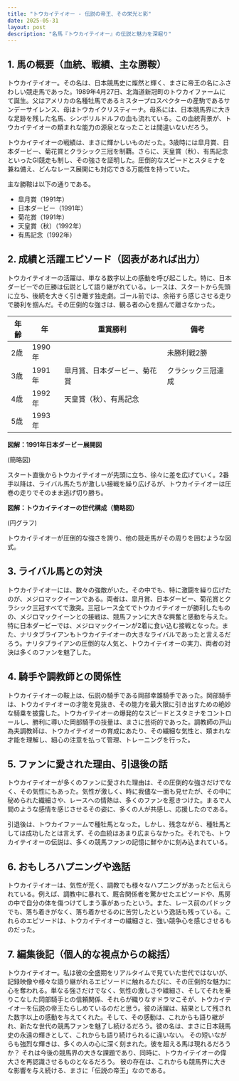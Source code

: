 ```yaml
---
title: "トウカイテイオー - 伝説の帝王、その栄光と影"
date: 2025-05-31
layout: post
description: "名馬『トウカイテイオー』の伝説と魅力を深堀り"
---
```


## 1. 馬の概要（血統、戦績、主な勝鞍）

トウカイテイオー。その名は、日本競馬史に燦然と輝く、まさに帝王の名にふさわしい競走馬であった。1989年4月27日、北海道新冠町のトウカイファームにて誕生。父はアメリカの名種牡馬であるミスタープロスペクターの産駒であるサンデーサイレンス、母はトウカイクリスティーナ。母系には、日本競馬界に大きな足跡を残した名馬、シンボリルドルフの血も流れている。この血統背景が、トウカイテイオーの類まれな能力の源泉となったことは間違いないだろう。

トウカイテイオーの戦績は、まさに輝かしいものだった。3歳時には皐月賞、日本ダービー、菊花賞とクラシック三冠を制覇。さらに、天皇賞（秋）、有馬記念といったGI競走も制し、その強さを証明した。圧倒的なスピードとスタミナを兼ね備え、どんなレース展開にも対応できる万能性を持っていた。

主な勝鞍は以下の通りである。

* 皐月賞（1991年）
* 日本ダービー（1991年）
* 菊花賞（1991年）
* 天皇賞（秋）（1992年）
* 有馬記念（1992年）


## 2. 成績と活躍エピソード（図表があれば出力）

トウカイテイオーの活躍は、単なる数字以上の感動を呼び起こした。特に、日本ダービーでの圧勝は伝説として語り継がれている。レースは、スタートから先頭に立ち、後続を大きく引き離す独走劇。ゴール前では、余裕すら感じさせる走りで勝利を掴んだ。その圧倒的な強さは、観る者の心を掴んで離さなかった。

| 年齢 | 年 | 重賞勝利 | 備考 |
|---|---|---|---|
| 2歳 | 1990年 |  | 未勝利戦2勝 |
| 3歳 | 1991年 | 皐月賞、日本ダービー、菊花賞 | クラシック三冠達成 |
| 4歳 | 1992年 | 天皇賞（秋）、有馬記念 |  |
| 5歳 | 1993年 |  |  |


**図解：1991年日本ダービー展開図**

(簡略図)

スタート直後からトウカイテイオーが先頭に立ち、徐々に差を広げていく。2番手以降は、ライバル馬たちが激しい接戦を繰り広げるが、トウカイテイオーは圧巻の走りでそのまま逃げ切り勝ち。


**図解：トウカイテイオーの世代構成（簡略図）**

(円グラフ)

トウカイテイオーが圧倒的な強さを誇り、他の競走馬がその周りを囲むような図式。


## 3. ライバル馬との対決

トウカイテイオーには、数々の強敵がいた。その中でも、特に激闘を繰り広げたのが、メジロマックイーンである。両者は、皐月賞、日本ダービー、菊花賞とクラシック三冠すべてで激突。三冠レース全てでトウカイテイオーが勝利したものの、メジロマックイーンとの接戦は、競馬ファンに大きな興奮と感動を与えた。特に日本ダービーでは、メジロマックイーンが2着に食い込む接戦となった。また、ナリタブライアンもトウカイテイオーの大きなライバルであったと言えるだろう。ナリタブライアンの圧倒的な人気と、トウカイテイオーの実力、両者の対決は多くのファンを魅了した。


## 4. 騎手や調教師との関係性

トウカイテイオーの鞍上は、伝説の騎手である岡部幸雄騎手であった。岡部騎手は、トウカイテイオーの才能を見抜き、その能力を最大限に引き出すための絶妙な騎乗を披露した。トウカイテイオーの爆発的なスピードとスタミナをコントロールし、勝利に導いた岡部騎手の技量は、まさに芸術的であった。調教師の戸山為夫調教師は、トウカイテイオーの育成にあたり、その繊細な気性と、類まれな才能を理解し、細心の注意を払って管理、トレーニングを行った。


## 5. ファンに愛された理由、引退後の話

トウカイテイオーが多くのファンに愛された理由は、その圧倒的な強さだけでなく、その気性にもあった。気性が激しく、時に我儘な一面も見せたが、その中に秘められた繊細さや、レースへの情熱は、多くのファンを惹きつけた。まるで人間のような感情を感じさせるその姿に、多くの人が共感し、応援したのである。

引退後は、トウカイファームで種牡馬となった。しかし、残念ながら、種牡馬としては成功したとは言えず、その血統はあまり広まらなかった。それでも、トウカイテイオーの伝説は、多くの競馬ファンの記憶に鮮やかに刻み込まれている。


## 6. おもしろハプニングや逸話

トウカイテイオーは、気性が荒く、調教でも様々なハプニングがあったと伝えられている。例えば、調教中に暴れて、厩舎関係者を驚かせたエピソードや、馬房の中で自分の体を傷つけてしまう事があったという。また、レース前のパドックでも、落ち着きがなく、落ち着かせるのに苦労したという逸話も残っている。これらのエピソードは、トウカイテイオーの繊細さと、強い競争心を感じさせるものだった。


## 7. 編集後記（個人的な視点からの総括）

トウカイテイオー。私は彼の全盛期をリアルタイムで見ていた世代ではないが、記録映像や様々な語り継がれるエピソードに触れるたびに、その圧倒的な魅力に心を奪われる。単なる強さだけでなく、気性の激しさや繊細さ、そしてそれを乗りこなした岡部騎手との信頼関係、それらが織りなすドラマこそが、トウカイテイオーを伝説の帝王たらしめているのだと思う。彼の活躍は、結果として残された数字以上の感動を与えてくれた。そして、その感動は、これからも語り継がれ、新たな世代の競馬ファンを魅了し続けるだろう。彼の名は、まさに日本競馬史の永遠の輝きとして、これからも語り続けられるに違いない。  その短いながらも強烈な輝きは、多くの人の心に深く刻まれた。彼を超える馬は現れるだろうか？  それは今後の競馬界の大きな課題であり、同時に、トウカイテイオーの偉大さを再認識させるものとなるだろう。  彼の存在は、これからも競馬界に大きな影響を与え続ける、まさに「伝説の帝王」なのである。

